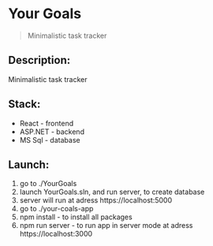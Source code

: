 # Your Goals

> Minimalistic task tracker

## Description:

Minimalistic task tracker

## Stack:

-   React - frontend
-   ASP.NET - backend
-   MS Sql - database

## Launch:

1. go to ./YourGoals
2. launch YourGoals.sln, and run server, to create database
3. server will run at adress https://localhost:5000
4. go to ./your-coals-app
5. npm install - to install all packages
6. npm run server - to run app in server mode at adress https://localhost:3000

